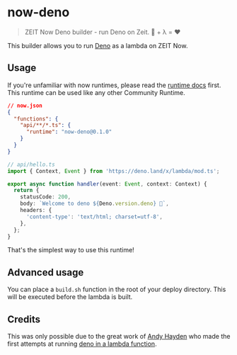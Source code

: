 # now-deno

> ZEIT Now Deno builder - run Deno on Zeit. 🦕 + λ = ❤

This builder allows you to run [Deno](https://deno.land) as a lambda on ZEIT Now.

## Usage

If you're unfamiliar with now runtimes, please read the [runtime docs](https://zeit.co/docs/runtimes) first. This runtime can be used like any other Community Runtime.

```json
// now.json
{
  "functions": {
    "api/**/*.ts": {
      "runtime": "now-deno@0.1.0"
    }
  }
}
```

```ts
// api/hello.ts
import { Context, Event } from 'https://deno.land/x/lambda/mod.ts';

export async function handler(event: Event, context: Context) {
  return {
    statusCode: 200,
    body: `Welcome to deno ${Deno.version.deno} 🦕`,
    headers: {
      'content-type': 'text/html; charset=utf-8',
    },
  };
}
```

That's the simplest way to use this runtime!

## Advanced usage

You can place a `build.sh` function in the root of your deploy directory. This will be executed before the lambda is built.

## Credits

This was only possible due to the great work of [Andy Hayden](https://github.com/hayd) who made the first attempts at running [deno in a lambda function](https://github.com/hayd/deno-lambda).

